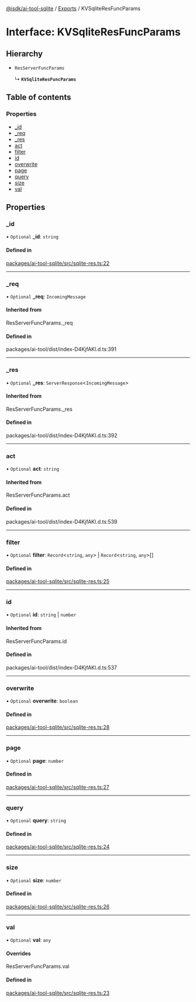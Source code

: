 [@isdk/ai-tool-sqlite](../README.md) / [Exports](../modules.md) / KVSqliteResFuncParams

# Interface: KVSqliteResFuncParams

## Hierarchy

- `ResServerFuncParams`

  ↳ **`KVSqliteResFuncParams`**

## Table of contents

### Properties

- [\_id](KVSqliteResFuncParams.md#_id)
- [\_req](KVSqliteResFuncParams.md#_req)
- [\_res](KVSqliteResFuncParams.md#_res)
- [act](KVSqliteResFuncParams.md#act)
- [filter](KVSqliteResFuncParams.md#filter)
- [id](KVSqliteResFuncParams.md#id)
- [overwrite](KVSqliteResFuncParams.md#overwrite)
- [page](KVSqliteResFuncParams.md#page)
- [query](KVSqliteResFuncParams.md#query)
- [size](KVSqliteResFuncParams.md#size)
- [val](KVSqliteResFuncParams.md#val)

## Properties

### \_id

• `Optional` **\_id**: `string`

#### Defined in

[packages/ai-tool-sqlite/src/sqlite-res.ts:22](https://github.com/isdk/ai-tool-sqlite.js/blob/0324ebadddad49b1d2b97d356e532dcec9b8a887/src/sqlite-res.ts#L22)

___

### \_req

• `Optional` **\_req**: `IncomingMessage`

#### Inherited from

ResServerFuncParams.\_req

#### Defined in

packages/ai-tool/dist/index-D4KjfAKl.d.ts:391

___

### \_res

• `Optional` **\_res**: `ServerResponse`\<`IncomingMessage`\>

#### Inherited from

ResServerFuncParams.\_res

#### Defined in

packages/ai-tool/dist/index-D4KjfAKl.d.ts:392

___

### act

• `Optional` **act**: `string`

#### Inherited from

ResServerFuncParams.act

#### Defined in

packages/ai-tool/dist/index-D4KjfAKl.d.ts:539

___

### filter

• `Optional` **filter**: `Record`\<`string`, `any`\> \| `Record`\<`string`, `any`\>[]

#### Defined in

[packages/ai-tool-sqlite/src/sqlite-res.ts:25](https://github.com/isdk/ai-tool-sqlite.js/blob/0324ebadddad49b1d2b97d356e532dcec9b8a887/src/sqlite-res.ts#L25)

___

### id

• `Optional` **id**: `string` \| `number`

#### Inherited from

ResServerFuncParams.id

#### Defined in

packages/ai-tool/dist/index-D4KjfAKl.d.ts:537

___

### overwrite

• `Optional` **overwrite**: `boolean`

#### Defined in

[packages/ai-tool-sqlite/src/sqlite-res.ts:28](https://github.com/isdk/ai-tool-sqlite.js/blob/0324ebadddad49b1d2b97d356e532dcec9b8a887/src/sqlite-res.ts#L28)

___

### page

• `Optional` **page**: `number`

#### Defined in

[packages/ai-tool-sqlite/src/sqlite-res.ts:27](https://github.com/isdk/ai-tool-sqlite.js/blob/0324ebadddad49b1d2b97d356e532dcec9b8a887/src/sqlite-res.ts#L27)

___

### query

• `Optional` **query**: `string`

#### Defined in

[packages/ai-tool-sqlite/src/sqlite-res.ts:24](https://github.com/isdk/ai-tool-sqlite.js/blob/0324ebadddad49b1d2b97d356e532dcec9b8a887/src/sqlite-res.ts#L24)

___

### size

• `Optional` **size**: `number`

#### Defined in

[packages/ai-tool-sqlite/src/sqlite-res.ts:26](https://github.com/isdk/ai-tool-sqlite.js/blob/0324ebadddad49b1d2b97d356e532dcec9b8a887/src/sqlite-res.ts#L26)

___

### val

• `Optional` **val**: `any`

#### Overrides

ResServerFuncParams.val

#### Defined in

[packages/ai-tool-sqlite/src/sqlite-res.ts:23](https://github.com/isdk/ai-tool-sqlite.js/blob/0324ebadddad49b1d2b97d356e532dcec9b8a887/src/sqlite-res.ts#L23)
